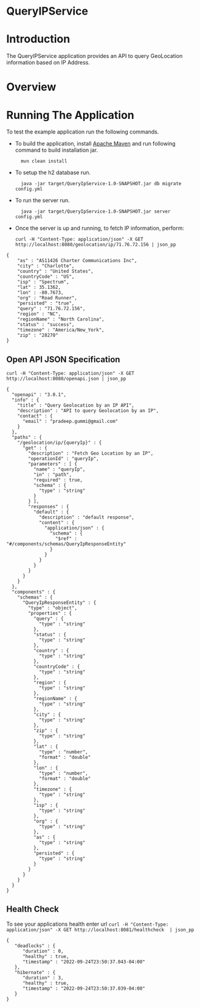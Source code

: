 # QueryIPService
# Introduction
The QueryIPService application provides an API to query GeoLocation information based on IP Address. 

# Overview

# Running The Application

To test the example application run the following commands.

* To build the application, install [Apache Maven](https://maven.apache.org/) and run following command to build installation jar.

        mvn clean install 

* To setup the h2 database run.

        java -jar target/QueryIpService-1.0-SNAPSHOT.jar db migrate config.yml

* To run the server run.

        java -jar target/QueryIpService-1.0-SNAPSHOT.jar server config.yml

* Once the server is up and running, to fetch IP information, perform:
  
  `curl -H "Content-Type: application/json" -X GET http://localhost:8080/geolocation/ip/71.76.72.156 | json_pp`
```
{
    "as" : "AS11426 Charter Communications Inc",
    "city" : "Charlotte",
    "country" : "United States",
    "countryCode" : "US",
    "isp" : "Spectrum",
    "lat" : 35.1362,
    "lon" : -80.7673,
    "org" : "Road Runner",
    "persisted" : "true",
    "query" : "71.76.72.156",
    "region" : "NC",
    "regionName" : "North Carolina",
    "status" : "success",
    "timezone" : "America/New_York",
    "zip" : "28270"
}
```

Open API JSON Specification
---
`curl -H "Content-Type: application/json" -X GET http://localhost:8080/openapi.json | json_pp`

```
{
  "openapi" : "3.0.1",
  "info" : {
    "title" : "Query Geolocation by an IP API",
    "description" : "API to query Geolocation by an IP",
    "contact" : {
      "email" : "pradeep.gummi@gmail.com"
    }
  },
  "paths" : {
    "/geolocation/ip/{queryIp}" : {
      "get" : {
        "description" : "Fetch Geo Location by an IP",
        "operationId" : "queryIp",
        "parameters" : [ {
          "name" : "queryIp",
          "in" : "path",
          "required" : true,
          "schema" : {
            "type" : "string"
          }
        } ],
        "responses" : {
          "default" : {
            "description" : "default response",
            "content" : {
              "application/json" : {
                "schema" : {
                  "$ref" : "#/components/schemas/QueryIpResponseEntity"
                }
              }
            }
          }
        }
      }
    }
  },
  "components" : {
    "schemas" : {
      "QueryIpResponseEntity" : {
        "type" : "object",
        "properties" : {
          "query" : {
            "type" : "string"
          },
          "status" : {
            "type" : "string"
          },
          "country" : {
            "type" : "string"
          },
          "countryCode" : {
            "type" : "string"
          },
          "region" : {
            "type" : "string"
          },
          "regionName" : {
            "type" : "string"
          },
          "city" : {
            "type" : "string"
          },
          "zip" : {
            "type" : "string"
          },
          "lat" : {
            "type" : "number",
            "format" : "double"
          },
          "lon" : {
            "type" : "number",
            "format" : "double"
          },
          "timezone" : {
            "type" : "string"
          },
          "isp" : {
            "type" : "string"
          },
          "org" : {
            "type" : "string"
          },
          "as" : {
            "type" : "string"
          },
          "persisted" : {
            "type" : "string"
          }
        }
      }
    }
  }
}
```

Health Check
---

To see your applications health enter url 
`curl -H "Content-Type: application/json" -X GET http://localhost:8081/healthcheck  | json_pp`

```
{
   "deadlocks" : {
      "duration" : 0,
      "healthy" : true,
      "timestamp" : "2022-09-24T23:50:37.043-04:00"
   },
   "hibernate" : {
      "duration" : 3,
      "healthy" : true,
      "timestamp" : "2022-09-24T23:50:37.039-04:00"
   }
}
```
